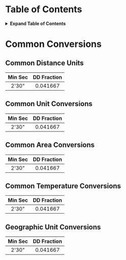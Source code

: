 

# Table of Contents

<details>
<summary><b>Expand Table of Contents</b></summary>

- [Common Conversions](#common-conversions)
  - [Common Distance Units](#common-distance-units)
  - [Common Unit Conversions](#common-unit-conversions)
  - [Common Area Conversions](#common-area-conversions)
  - [Common Temperature Conversions](#common-temperature-conversions)
  - [Geographic Unit Conversions](#geographic-unit-conversions)
- [U.S. Public Land Survey System (PLSS)](#us-public-land-survey-system)

</details>

# Common Conversions


## Common Distance Units
| Min Sec | DD Fraction |
| :---: | :---: |
| 2'30" | 0.041667 |

## Common Unit Conversions
| Min Sec | DD Fraction |
| :---: | :---: |
| 2'30" | 0.041667 |

## Common Area Conversions
| Min Sec | DD Fraction |
| :---: | :---: |
| 2'30" | 0.041667 |

## Common Temperature Conversions
| Min Sec | DD Fraction |
| :---: | :---: |
| 2'30" | 0.041667 |

## Geographic Unit Conversions

| Min Sec | DD Fraction |
| :---: | :---: |
| 2'30" | 0.041667 |

